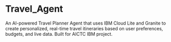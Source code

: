 # Travel_Agent
An AI-powered Travel Planner Agent that uses IBM Cloud Lite and Granite to create personalized, real-time travel itineraries based on user preferences, budgets, and live data. Built for AICTC IBM project.
